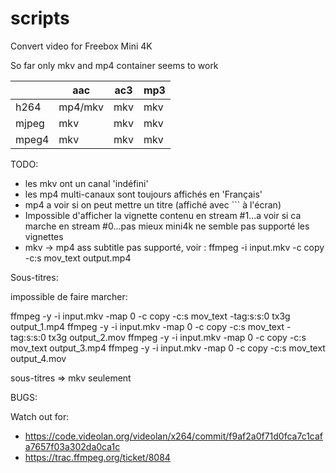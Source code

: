 # scripts

Convert video for Freebox Mini 4K

So far only mkv and mp4 container seems to work

|       |   aac   | ac3 | mp3 |
|-------|---------|-----|-----|
| h264  | mp4/mkv | mkv | mkv |
| mjpeg |   mkv   | mkv | mkv |
| mpeg4 |   mkv   | mkv | mkv |

TODO:

* les mkv ont un canal 'indéfini'
* les mp4 multi-canaux sont toujours affichés en 'Français'
* mp4 a voir si on peut mettre un titre (affiché avec ``` à l'écran)
* Impossible d'afficher la vignette contenu en stream #1...a voir si ca marche en stream #0...pas mieux mini4k ne semble pas supporté les vignettes
* mkv -> mp4 ass subtitle pas supporté, voir : ffmpeg -i input.mkv -c copy -c:s mov_text output.mp4

Sous-titres:

impossible de faire marcher:

 ffmpeg -y -i input.mkv -map 0 -c copy -c:s mov_text -tag:s:s:0 tx3g output_1.mp4
 ffmpeg -y -i input.mkv -map 0 -c copy -c:s mov_text -tag:s:s:0 tx3g output_2.mov
 ffmpeg -y -i input.mkv -map 0 -c copy -c:s mov_text                 output_3.mp4
 ffmpeg -y -i input.mkv -map 0 -c copy -c:s mov_text                 output_4.mov


sous-titres => mkv seulement

BUGS:

Watch out for:
* https://code.videolan.org/videolan/x264/commit/f9af2a0f71d0fca7c1cafa7657f03a302da0ca1c
* https://trac.ffmpeg.org/ticket/8084
